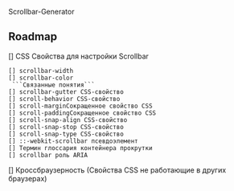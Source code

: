 Scrollbar-Generator

## Roadmap

[] CSS Свойства для настройки Scrollbar 

    [] scrollbar-width
    [] scrollbar-color
     ```Связанные понятия```
    [] scrollbar-gutter CSS-свойство
    [] scroll-behavior CSS-свойство
    [] scroll-marginСокращенное свойство CSS
    [] scroll-paddingСокращенное свойство CSS
    [] scroll-snap-align CSS-свойство
    [] scroll-snap-stop CSS-свойство
    [] scroll-snap-type CSS-свойство
    [] ::-webkit-scrollbar псевдоэлемент
    [] Термин глоссария контейнера прокрутки
    [] scrollbar роль ARIA

[] Кроссбраузерность (Свойства CSS не работающие в других браузерах)